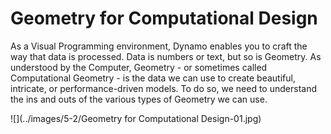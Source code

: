 # Geometry for Computational Design

As a Visual Programming environment, Dynamo enables you to craft the way that data is processed. Data is numbers or text, but so is Geometry. As understood by the Computer, Geometry - or sometimes called Computational Geometry - is the data we can use to create beautiful, intricate, or performance-driven models. To do so, we need to understand the ins and outs of the various types of Geometry we can use.

![](../images/5-2/Geometry for Computational Design-01.jpg)
